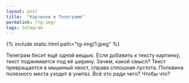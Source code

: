 ```yaml
---
layout: post
title:  "Картинки в Телеграме"
permalink: /tg-img/
tags: telegram
---
```


{% include static.html path="tg-img/1.jpeg" %}

Телеграм бесит ещё одной вещью. Если добавить к тексту картинку, текст
поджимается под её ширину. Зачем, какой смысл? Текст превращается в мышиный
хвост, справа сплошная пустота. Половина полезного места уходит в унитаз. Всё
это ради чего? Чтобы что?
